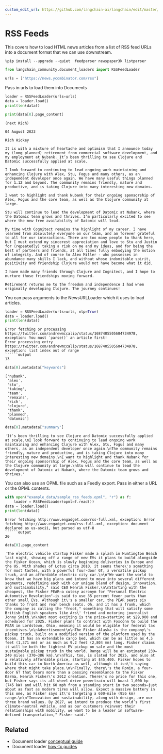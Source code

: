 ```yaml
---
custom_edit_url: https://github.com/langchain-ai/langchain/edit/master/docs/docs/integrations/document_loaders/rss.ipynb
---
```

# RSS Feeds

This covers how to load HTML news articles from a list of RSS feed URLs into a document format that we can use downstream.


```python
%pip install --upgrade --quiet  feedparser newspaper3k listparser
```


```python
from langchain_community.document_loaders import RSSFeedLoader
```


```python
urls = ["https://news.ycombinator.com/rss"]
```

Pass in urls to load them into Documents


```python
loader = RSSFeedLoader(urls=urls)
data = loader.load()
print(len(data))
```


```python
print(data[0].page_content)
```
```output
(next Rich)

04 August 2023

Rich Hickey

It is with a mixture of heartache and optimism that I announce today my (long planned) retirement from commercial software development, and my employment at Nubank. It’s been thrilling to see Clojure and Datomic successfully applied at scale.

I look forward to continuing to lead ongoing work maintaining and enhancing Clojure with Alex, Stu, Fogus and many others, as an independent developer once again. We have many useful things planned for 1.12 and beyond. The community remains friendly, mature and productive, and is taking Clojure into many interesting new domains.

I want to highlight and thank Nubank for their ongoing sponsorship of Alex, Fogus and the core team, as well as the Clojure community at large.

Stu will continue to lead the development of Datomic at Nubank, where the Datomic team grows and thrives. I’m particularly excited to see where the new free availability of Datomic will lead.

My time with Cognitect remains the highlight of my career. I have learned from absolutely everyone on our team, and am forever grateful to all for our interactions. There are too many people to thank here, but I must extend my sincerest appreciation and love to Stu and Justin for (repeatedly) taking a risk on me and my ideas, and for being the best of partners and friends, at all times fully embodying the notion of integrity. And of course to Alex Miller - who possesses in abundance many skills I lack, and without whose indomitable spirit, positivity and friendship Clojure would not have become what it did.

I have made many friends through Clojure and Cognitect, and I hope to nurture those friendships moving forward.

Retirement returns me to the freedom and independence I had when originally developing Clojure. The journey continues!
```
You can pass arguments to the NewsURLLoader which it uses to load articles.


```python
loader = RSSFeedLoader(urls=urls, nlp=True)
data = loader.load()
print(len(data))
```
```output
Error fetching or processing https://twitter.com/andrewmccalip/status/1687405505604734978, exception: You must `parse()` an article first!
Error processing entry https://twitter.com/andrewmccalip/status/1687405505604734978, exception: list index out of range
``````output
13
```

```python
data[0].metadata["keywords"]
```



```output
['nubank',
 'alex',
 'stu',
 'taking',
 'team',
 'remains',
 'rich',
 'clojure',
 'thank',
 'planned',
 'datomic']
```



```python
data[0].metadata["summary"]
```



```output
'It’s been thrilling to see Clojure and Datomic successfully applied at scale.\nI look forward to continuing to lead ongoing work maintaining and enhancing Clojure with Alex, Stu, Fogus and many others, as an independent developer once again.\nThe community remains friendly, mature and productive, and is taking Clojure into many interesting new domains.\nI want to highlight and thank Nubank for their ongoing sponsorship of Alex, Fogus and the core team, as well as the Clojure community at large.\nStu will continue to lead the development of Datomic at Nubank, where the Datomic team grows and thrives.'
```


You can also use an OPML file such as a Feedly export.  Pass in either a URL or the OPML contents.


```python
with open("example_data/sample_rss_feeds.opml", "r") as f:
    loader = RSSFeedLoader(opml=f.read())
data = loader.load()
print(len(data))
```
```output
Error fetching http://www.engadget.com/rss-full.xml, exception: Error fetching http://www.engadget.com/rss-full.xml, exception: document declared as us-ascii, but parsed as utf-8
``````output
20
```

```python
data[0].page_content
```



```output
'The electric vehicle startup Fisker made a splash in Huntington Beach last night, showing off a range of new EVs it plans to build alongside the Fisker Ocean, which is slowly beginning deliveries in Europe and the US. With shades of Lotus circa 2010, it seems there\'s something for most tastes, with a powerful four-door GT, a versatile pickup truck, and an affordable electric city car.\n\n"We want the world to know that we have big plans and intend to move into several different segments, redefining each with our unique blend of design, innovation, and sustainability," said CEO Henrik Fisker.\n\nStarting with the cheapest, the Fisker PEAR—a cutesy acronym for "Personal Electric Automotive Revolution"—is said to use 35 percent fewer parts than other small EVs. Although it\'s a smaller car, the PEAR seats six thanks to front and rear bench seats. Oh, and it has a frunk, which the company is calling the "froot," something that will satisfy some British English speakers like Ars\' friend and motoring journalist Jonny Smith.\n\nBut most exciting is the price—starting at $29,900 and scheduled for 2025. Fisker plans to contract with Foxconn to build the PEAR in Lordstown, Ohio, meaning it would be eligible for federal tax incentives.\n\nAdvertisement\n\nThe Fisker Alaska is the company\'s pickup truck, built on a modified version of the platform used by the Ocean. It has an extendable cargo bed, which can be as little as 4.5 feet (1,371 mm) or as much as 9.2 feet (2,804 mm) long. Fisker claims it will be both the lightest EV pickup on sale and the most sustainable pickup truck in the world. Range will be an estimated 230–240 miles (370–386 km).\n\nThis, too, is slated for 2025, and also at a relatively affordable price, starting at $45,400. Fisker hopes to build this car in North America as well, although it isn\'t saying where that might take place.\n\nFinally, there\'s the Ronin, a four-door GT that bears more than a passing resemblance to the Fisker Karma, Henrik Fisker\'s 2012 creation. There\'s no price for this one, but Fisker says its all-wheel drive powertrain will boast 1,000 hp (745 kW) and will hit 60 mph from a standing start in two seconds—just about as fast as modern tires will allow. Expect a massive battery in this one, as Fisker says it\'s targeting a 600-mile (956 km) range.\n\n"Innovation and sustainability, along with design, are our three brand values. By 2027, we intend to produce the world’s first climate-neutral vehicle, and as our customers reinvent their relationships with mobility, we want to be a leader in software-defined transportation," Fisker said.'
```



## Related

- Document loader [conceptual guide](/docs/concepts/#document-loaders)
- Document loader [how-to guides](/docs/how_to/#document-loaders)
